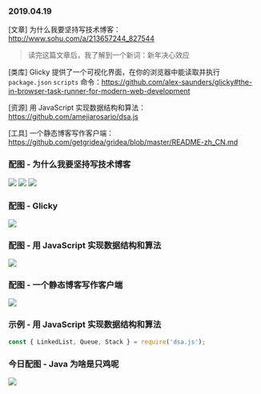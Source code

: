 ### 2019.04.19

[文章] 为什么我要坚持写技术博客：<http://www.sohu.com/a/213657244_827544>
> 读完这篇文章后，我了解到一个新词：新年决心效应

[类库] Glicky 提供了一个可视化界面，在你的浏览器中能读取并执行 `package.json` `scripts` 命令：<https://github.com/alex-saunders/glicky#the-in-browser-task-runner-for-modern-web-development>

[资源] 用 JavaScript 实现数据结构和算法：<https://github.com/amejiarosario/dsa.js>

[工具] 一个静态博客写作客户端：<https://github.com/getgridea/gridea/blob/master/README-zh_CN.md>

### 配图 - 为什么我要坚持写技术博客
![](http://5b0988e595225.cdn.sohucs.com/images/20171230/8b0913cf272e4c80a618d635ddb8a421.png)
![](http://5b0988e595225.cdn.sohucs.com/images/20171230/cb64e26960874dfdb78ef76478ea9123.png)
![](http://5b0988e595225.cdn.sohucs.com/images/20171230/ad7656d159db46899b65d9124f0ca1d6.jpeg)

### 配图 - Glicky
![](https://ws1.sinaimg.cn/large/62bfa70bly1g27smhso0ij228016kwlb.jpg)

### 配图 - 用 JavaScript 实现数据结构和算法
![](https://user-images.githubusercontent.com/418605/46118890-ba721180-c1d6-11e8-82bc-6a671428b422.png)

### 配图 - 一个静态博客写作客户端
![](https://github.com/getgridea/gridea/raw/master/files/themes.png)

### 示例 - 用 JavaScript 实现数据结构和算法
```js
const { LinkedList, Queue, Stack } = require('dsa.js');
```

### 今日配图 - Java 为啥是只鸡呢
![](https://user-gold-cdn.xitu.io/2019/4/19/16a32fde02c3ca3b?imageView2/2/w/800/q/100)
